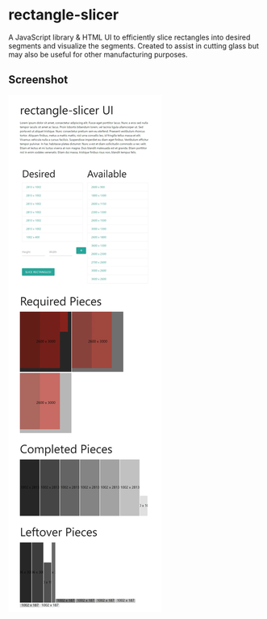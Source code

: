# rectangle-slicer
A JavaScript library & HTML UI to efficiently slice rectangles into desired segments and visualize the segments.  Created to assist in cutting glass but may also be useful for other manufacturing purposes.

## Screenshot
![Screenshot of example implementation](https://github.com/gabrielsond/rectangle-slicer/blob/main/screenshot.webp?raw=true)
